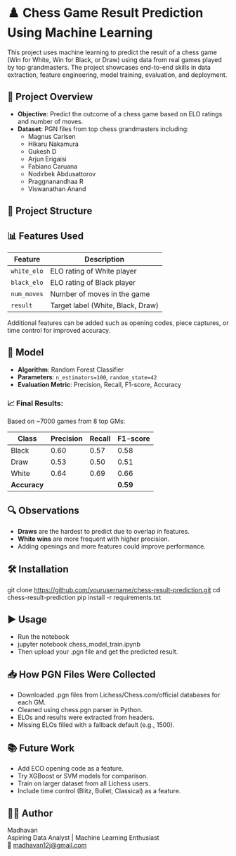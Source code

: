    # ♟️ Chess Game Result Prediction Using Machine Learning

This project uses machine learning to predict the result of a chess game (Win for White, Win for Black, or Draw) using data from real games played by top grandmasters. The project showcases end-to-end skills in data extraction, feature engineering, model training, evaluation, and deployment.

## 📌 Project Overview

- **Objective**: Predict the outcome of a chess game based on ELO ratings and number of moves.
- **Dataset**: PGN files from top chess grandmasters including:
  - Magnus Carlsen
  - Hikaru Nakamura
  - Gukesh D
  - Arjun Erigaisi
  - Fabiano Caruana
  - Nodirbek Abdusattorov
  - Praggnanandhaa R
  - Viswanathan Anand

## 📁 Project Structure



## 📊 Features Used

| Feature         | Description                          |
|----------------|--------------------------------------|
| `white_elo`     | ELO rating of White player           |
| `black_elo`     | ELO rating of Black player           |
| `num_moves`     | Number of moves in the game          |
| `result`        | Target label (White, Black, Draw)    |

Additional features can be added such as opening codes, piece captures, or time control for improved accuracy.

## 🧠 Model

- **Algorithm**: Random Forest Classifier
- **Parameters**: `n_estimators=100`, `random_state=42`
- **Evaluation Metric**: Precision, Recall, F1-score, Accuracy

### 📈 Final Results:

Based on ~7000 games from 8 top GMs:

| Class  | Precision | Recall | F1-score |
|--------|-----------|--------|----------|
| Black  | 0.60      | 0.57   | 0.58     |
| Draw   | 0.53      | 0.50   | 0.51     |
| White  | 0.64      | 0.69   | 0.66     |
| **Accuracy** |      |        | **0.59** |

## 🔍 Observations

- **Draws** are the hardest to predict due to overlap in features.
- **White wins** are more frequent with higher precision.
- Adding openings and more features could improve performance.

## 🛠️ Installation

git clone https://github.com/yourusername/chess-result-prediction.git
cd chess-result-prediction
pip install -r requirements.txt

## ▶️ Usage
- Run the notebook
- jupyter notebook chess_model_train.ipynb
- Then upload your .pgn file and get the predicted result.

## 📥 How PGN Files Were Collected
- Downloaded .pgn files from Lichess/Chess.com/official databases for each GM.
- Cleaned using chess.pgn parser in Python.
- ELOs and results were extracted from headers.
- Missing ELOs filled with a fallback default (e.g., 1500).

## 📚 Future Work
- Add ECO opening code as a feature.
- Try XGBoost or SVM models for comparison.
- Train on larger dataset from all Lichess users.
- Include time control (Blitz, Bullet, Classical) as a feature.

## 🙋‍♂️ Author
Madhavan  
Aspiring Data Analyst | Machine Learning Enthusiast  
📧 madhavan12j@gmail.com  

